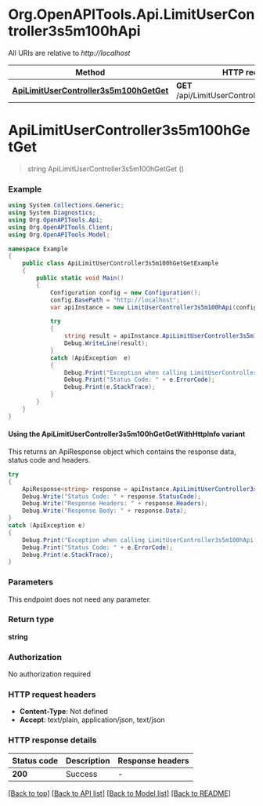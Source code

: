 # Org.OpenAPITools.Api.LimitUserController3s5m100hApi

All URIs are relative to *http://localhost*

| Method | HTTP request | Description |
|--------|--------------|-------------|
| [**ApiLimitUserController3s5m100hGetGet**](LimitUserController3s5m100hApi.md#apilimitusercontroller3s5m100hgetget) | **GET** /api/LimitUserController3s5m100h/Get |  |

<a id="apilimitusercontroller3s5m100hgetget"></a>
# **ApiLimitUserController3s5m100hGetGet**
> string ApiLimitUserController3s5m100hGetGet ()



### Example
```csharp
using System.Collections.Generic;
using System.Diagnostics;
using Org.OpenAPITools.Api;
using Org.OpenAPITools.Client;
using Org.OpenAPITools.Model;

namespace Example
{
    public class ApiLimitUserController3s5m100hGetGetExample
    {
        public static void Main()
        {
            Configuration config = new Configuration();
            config.BasePath = "http://localhost";
            var apiInstance = new LimitUserController3s5m100hApi(config);

            try
            {
                string result = apiInstance.ApiLimitUserController3s5m100hGetGet();
                Debug.WriteLine(result);
            }
            catch (ApiException  e)
            {
                Debug.Print("Exception when calling LimitUserController3s5m100hApi.ApiLimitUserController3s5m100hGetGet: " + e.Message);
                Debug.Print("Status Code: " + e.ErrorCode);
                Debug.Print(e.StackTrace);
            }
        }
    }
}
```

#### Using the ApiLimitUserController3s5m100hGetGetWithHttpInfo variant
This returns an ApiResponse object which contains the response data, status code and headers.

```csharp
try
{
    ApiResponse<string> response = apiInstance.ApiLimitUserController3s5m100hGetGetWithHttpInfo();
    Debug.Write("Status Code: " + response.StatusCode);
    Debug.Write("Response Headers: " + response.Headers);
    Debug.Write("Response Body: " + response.Data);
}
catch (ApiException e)
{
    Debug.Print("Exception when calling LimitUserController3s5m100hApi.ApiLimitUserController3s5m100hGetGetWithHttpInfo: " + e.Message);
    Debug.Print("Status Code: " + e.ErrorCode);
    Debug.Print(e.StackTrace);
}
```

### Parameters
This endpoint does not need any parameter.
### Return type

**string**

### Authorization

No authorization required

### HTTP request headers

 - **Content-Type**: Not defined
 - **Accept**: text/plain, application/json, text/json


### HTTP response details
| Status code | Description | Response headers |
|-------------|-------------|------------------|
| **200** | Success |  -  |

[[Back to top]](#) [[Back to API list]](../README.md#documentation-for-api-endpoints) [[Back to Model list]](../README.md#documentation-for-models) [[Back to README]](../README.md)

